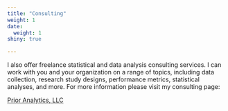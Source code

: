 ```yaml
---
title: "Consulting"
weight: 1
date: 
  weight: 1
shiny: true

---
```


I also offer freelance statistical and data analysis consulting services. I can work with you and your organization on a range of topics, including data collection, research study designs, performance metrics, statistical analyses, and more. For more information please visit my consulting page:

[Prior Analytics, LLC](https://www.prioranalytics.net)
